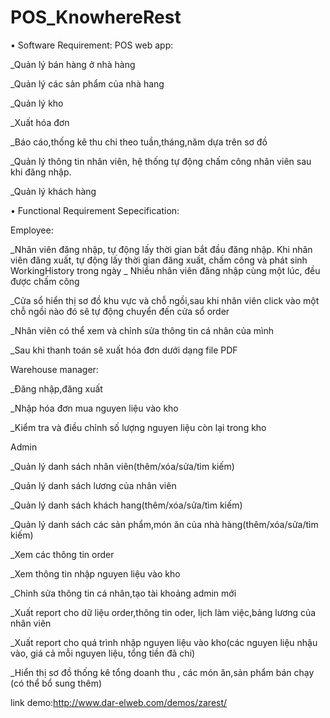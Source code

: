 # POS_KnowhereRest

•	Software Requirement:
POS web app:

_Quản lý bán hàng ở nhà hàng

_Quản lý các sản phẩm của nhà hang

_Quản lý kho 

_Xuất hóa đơn

_Báo cáo,thống kê thu chi theo tuần,tháng,năm dựa trên sơ đồ 

_Quản lý thông tin nhân viên, hệ thống tự động chấm công nhân viên sau khi đăng nhập.

_Quản lý khách hàng

•	Functional  Requirement Sepecification:

Employee:

_Nhân viên đăng nhập, tự động lấy thời gian bắt đầu đăng nhập. Khi nhân viên đăng xuất, tự động lấy thời gian đăng xuất, chấm công và phát sinh WorkingHistory trong ngày 
_ Nhiều nhân viên đăng nhập cùng một lúc, đều được chấm công

_Cửa sổ hiển thị sơ đồ khu vực và chỗ ngồi,sau khi nhân viên click vào một chỗ ngồi nào đó sẽ tự động chuyển đến cửa sổ order

_Nhân viên có thể xem và chỉnh sửa thông tin cá nhân của mình

_Sau khi thanh toán sẽ xuất hóa đơn dưới dạng file PDF

Warehouse manager:

_Đăng nhập,đăng xuất

_Nhập hóa đơn mua nguyen liệu vào kho

_Kiểm tra và điều chỉnh số lượng nguyen liệu còn lại trong kho



Admin

_Quản lý danh sách nhân viên(thêm/xóa/sửa/tìm kiếm)

_Quản lý danh sách lương của nhân viên

_Quản lý danh sách khách hang(thêm/xóa/sửa/tìm kiếm)

_Quản lý danh sách các sản phẩm,món ăn của nhà hàng(thêm/xóa/sửa/tìm kiếm)

_Xem các thông tin order

_Xem thông tin nhập nguyen liệu vào kho

_Chỉnh sửa thông tin cá nhân,tạo tài khoảng admin mới

_Xuất report cho dữ liệu order,thông tin oder, lịch làm việc,bảng lương của nhân viên

_Xuất report cho quá trình nhập nguyen liệu vào kho(các nguyen liệu nhậu vào, giá cả mỗi nguyen liệu, tổng tiền đã chi)

_Hiển thị sơ đồ thống kê tổng doanh thu , các món ăn,sản phẩm bán chạy (có thể bổ sung thêm)


link demo:http://www.dar-elweb.com/demos/zarest/

